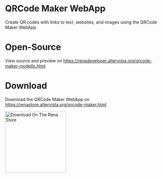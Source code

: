 # QRCode Maker WebApp
Create QR codes with links to text, websites, and images using the QRCode Maker WebApp
# Open-Source
View source and preview on https://renadeveloper.altervista.org/qrcode-maker-modello.html
# Download
Download the QRCode Maker WebApp on https://renastore.altervista.org/qrcode-maker.html

<a href="https://renastore.altervista.org/qrcode-maker.html">
    <img src="https://renadeveloper.altervista.org/downloadrs.png" alt="Download On The Rena Store" width="200">
</a>
